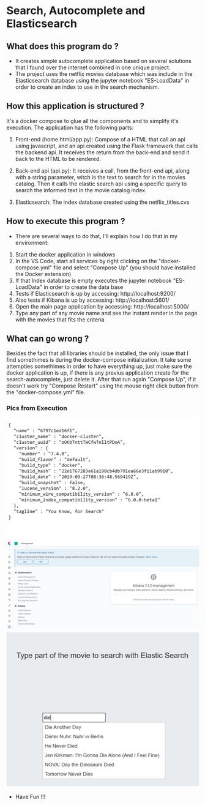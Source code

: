# Search, Autocomplete and Elasticsearch

## What does this program do ?

- It creates simple autocomplete application based on several solutions that I found over the internet combined in one unique project.
- The project uses the netflix movies database which was include in the Elasticsearch database using the jupyter notebook "ES-LoadData" in order to create an index to use in the search mechanism.

## How this application is structured  ?

It's a docker compose to glue all the components and to simplify it's execution.
The application has the following parts: 

1) Front-end (home.html/app.py): Compose of a HTML that call an api using javascript, and an api created using the Flask framework that calls the backend api. It receives the return from the back-end and send it back to the HTML to be rendered.

2) Back-end api (api.py):  It receives a call, from the front-end api, along with a string parameter, witch is the text to search for in the movies catalog. 
   Then it calls the elastic search api using a specific query to search the informed text in the movie catalog index.

3) Elasticsearch: The index database created using the netflix_titles.cvs

## How to execute this program ?
- There are several ways to do that, I'll explain how I do that in my environment:
1) Start the docker application in windows
2) In the VS Code, start all services by right clicking on the "docker-compose.yml" file and select "Compose Up" (you should have installed the Docker extension)
3) If that Index database is empty executes the jupyter notebook "ES-LoadData" in order to create the data base
4) Tests if Elasticsearch is up by accessing: http://localhost:9200/
5) Also tests if Kibana is up by accessing: http://localhost:5601/
6) Open the main page application by accessing: http://localhost:5000/
7) Type any part of any movie name and see the instant render in the page with the movies that fits the criteria


## What can go wrong ?
Besides the fact that all libraries should be installed, the only issue that I find somethimes is during the docker-compose initialization. 
It take some attempties somethimes in order to have everything up, just make sure the docker application is up, if there is any previus application create for the search-autocomplete, just delete it.
After that run again "Compose Up", if it doesn't work try "Compose Restart" using the mouse right click button from the "docker-compose.yml" file.

### Pics from Execution
![plot](./pic1.png)
![plot](./pic2.png)
![plot](./pic3.png)
<!--<img src="./pic1.png">-->

- Have Fun !!!

